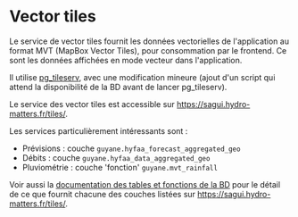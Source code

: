 # Vector tiles
Le service de vector tiles fournit les données vectorielles de l'application au format MVT (MapBox Vector Tiles), pour consommation par le frontend. Ce sont les données affichées en mode vecteur dans l'application.

Il utilise [pg_tileserv](https://github.com/CrunchyData/pg_tileserv), avec une modification mineure (ajout d'un script qui attend la disponibilité de la BD avant de lancer pg_tileserv). 

Le service des vector tiles est accessible sur https://sagui.hydro-matters.fr/tiles/.

Les services particulièrement intéressants sont : 
- Prévisions : couche `guyane.hyfaa_forecast_aggregated_geo`
- Débits : couche `guyane.hyfaa_data_aggregated_geo`
- Pluviométrie : couche 'fonction' `guyane.mvt_rainfall`

Voir aussi la [documentation des tables et fonctions de la BD](db.md) pour le détail de ce que fournit chacune des couches listées sur https://sagui.hydro-matters.fr/tiles/.